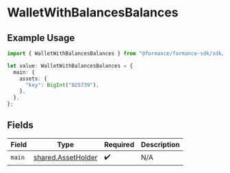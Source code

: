 # WalletWithBalancesBalances

## Example Usage

```typescript
import { WalletWithBalancesBalances } from "@formance/formance-sdk/sdk/models/shared";

let value: WalletWithBalancesBalances = {
  main: {
    assets: {
      "key": BigInt("825739"),
    },
  },
};
```

## Fields

| Field                                                           | Type                                                            | Required                                                        | Description                                                     |
| --------------------------------------------------------------- | --------------------------------------------------------------- | --------------------------------------------------------------- | --------------------------------------------------------------- |
| `main`                                                          | [shared.AssetHolder](../../../sdk/models/shared/assetholder.md) | :heavy_check_mark:                                              | N/A                                                             |
